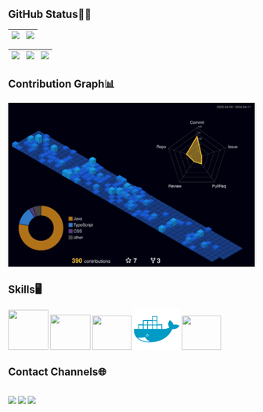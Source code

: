 ## GitHub Status👨‍💻
  | ![](http://github-profile-summary-cards.vercel.app/api/cards/profile-details?username=yellowisk&theme=yeblu) | ![](http://github-profile-summary-cards.vercel.app/api/cards/productive-time?username=yellowisk&theme=yeblu&utcOffset=8) 
| :-: | :-: |

| ![](http://github-profile-summary-cards.vercel.app/api/cards/stats?username=yellowisk&theme=yeblu) | ![](http://github-profile-summary-cards.vercel.app/api/cards/repos-per-language?username=yellowisk&theme=yeblu) | ![](http://github-profile-summary-cards.vercel.app/api/cards/most-commit-language?username=yellowisk&theme=yeblu) 
| :-: | :-: | :-: |



## Contribution Graph📊
![svg](./profile-3d-contrib/profile-night-view.svg)



## Skills🖥
<div style="display: inline_block">
  <img height="82" width="82" src="https://www.ivankrizsan.se/wp-content/uploads/2019/12/spring_webflux_logo.png" />
  <img height="72" width="82" src="https://cdn.jsdelivr.net/gh/devicons/devicon/icons/postgresql/postgresql-plain.svg" />
  <img height="70" width="80" src="https://cdn.jsdelivr.net/gh/devicons/devicon/icons/angularjs/angularjs-original.svg" />
  <img height="85" width="95" src="https://raw.githubusercontent.com/devicons/devicon/master/icons/docker/docker-plain.svg">
  <img height="70" width="80" src="https://cdn.jsdelivr.net/gh/devicons/devicon@latest/icons/python/python-original.svg" />
</div>



## Contact Channels🌐
<div style="display: inline_block"><br>
  <a href="https://www.instagram.com/heitor_2013/"><img align="center" src="https://img.shields.io/badge/Instagram-D62976?style=for-the-badge&logo=instagram&logoColor=white"></a>
  <a href="https://www.linkedin.com/in/o-heitor-almeida/"><img align="center" src="https://img.shields.io/badge/-LinkedIn-%230077B5?style=for-the-badge&logo=linkedin&logoColor=white"></a>
  <a href = "mailto: oheitordealmeida@gmail.com"><img align="center" src="https://img.shields.io/badge/Gmail-BB001B?style=for-the-badge&logo=gmail&logoColor=white" target="_blank"></a>
</div>
